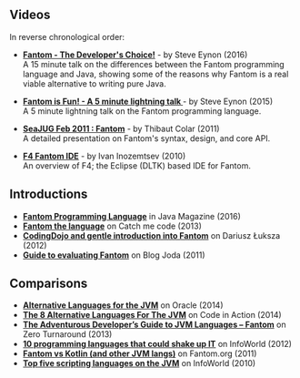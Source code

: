 ## Videos ##

In reverse chronological order:

 - **[Fantom - The Developer's Choice!](https://www.youtube.com/watch?v=klC9kCftp9A)** - by Steve Eynon (2016)  
   A 15 minute talk on the differences between the Fantom programming language and Java, showing some of the reasons why Fantom is a real viable alternative to writing pure Java.

 - **[Fantom is Fun! - A 5 minute lightning talk ](https://www.youtube.com/watch?v=EtUXp-qDhcw)** - by Steve Eynon (2015)  
   A 5 minute lightning talk on the Fantom programming language. 

 - **[SeaJUG Feb 2011 : Fantom](https://vimeo.com/20257517)** - by Thibaut Colar (2011)  
   A detailed presentation on Fantom's syntax, design, and core API.

 - **[F4 Fantom IDE](https://www.youtube.com/watch?v=zVqHsFs_RJo)** - by 
Ivan Inozemtsev (2010)  
  An overview of F4; the Eclipse (DLTK) based IDE for Fantom.



## Introductions ##
 - **[Fantom Programming Language](http://www.javamagazine.mozaicreader.com/SeptOct2016/Twitter#&pageSet=53&page=0)** in Java Magazine (2016)
 - **[Fantom the language](http://www.catchmecode.com/2013/02/fantom-language.html)** on Catch me code (2013)
 - **[CodingDojo and gentle introduction into Fantom](https://luksza.org/2012/codingdojo-and-gentle-introduction-into-fantom/)** on Dariusz Łuksza (2012)
 - **[Guide to evaluating Fantom](http://blog.joda.org/2011/11/guide-to-evaluating-fantom.html)** on Blog Joda (2011)


## Comparisons ##

 - **[Alternative Languages for the JVM](http://www.oracle.com/technetwork/articles/java/architect-languages-2266279.html)** on Oracle (2014)
 - **[The 8 Alternative Languages For The JVM](http://www.speakingcs.com/2014/07/the-8-alternative-languages-for-jvm.html)** on Code in Action (2014)
 - **[The Adventurous Developer’s Guide to JVM Languages – Fantom](https://zeroturnaround.com/rebellabs/the-adventurous-developers-guide-to-jvm-languages-fantom/)** on Zero Turnaround (2013)
 - **[10 programming languages that could shake up IT](http://www.infoworld.com/article/2618168/application-development/10-programming-languages-that-could-shake-up-it.html)** on InfoWorld (2012)
 - **[Fantom vs Kotlin (and other JVM langs)](http://fantom.org/forum/topic/1581)** on Fantom.org (2011)
 - **[Top five scripting languages on the JVM](http://www.infoworld.com/article/2627426/application-development/top-five-scripting-languages-on-the-jvm.html)** on InfoWorld (2010)